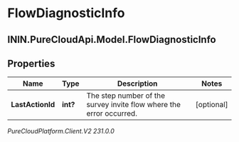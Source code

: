 # FlowDiagnosticInfo

## ININ.PureCloudApi.Model.FlowDiagnosticInfo

## Properties

|Name | Type | Description | Notes|
|------------ | ------------- | ------------- | -------------|
| **LastActionId** | **int?** | The step number of the survey invite flow where the error occurred. | [optional] |



_PureCloudPlatform.Client.V2 231.0.0_
